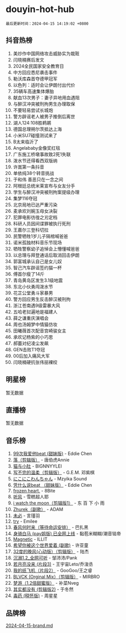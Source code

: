 # douyin-hot-hub

`最后更新时间：2024-04-15 14:19:02 +0800`

## 抖音热榜

1. 美炒作中国网络攻击威胁实为栽赃
1. 闫晓楠赛后发文
1. 2024全民国家安全教育日
1. 中方回应悉尼袭击事件
1. 勒沃库森首夺德甲冠军
1. 以色列：适时会让伊朗付出代价
1. 35辆车高速集体爆胎
1. 献血13次男子：妻子异地用血遇阻
1. 与醉汉冲突被刑拘男生办理取保
1. 不要轻易尝试长城炮
1. 警方辟谣老人被男子推倒后离世
1. 湖人124:108胜鹈鹕
1. 德国总理朔尔茨抵达上海
1. 小米SU7碰撞测试来了
1. B太来临沂了
1. Angelababy金像奖红毯
1. 广东施工桥墩事故致2死1失联
1. 泼水节还得看西双版纳
1. 许嵩第一条抖音
1. 单依纯38个转音挑战
1. 于和伟 善恶只在一念之间
1. 阿根廷总统米莱宣布与女友分手
1. 学生与醉汉冲突被刑拘案提级办理
1. 集梦116夺冠
1. 北京局地已达严重污染
1. 麦承欢刘婉玉母女决裂
1. 犯罪电影彷徨之刃定档
1. 科研人员因间谍罪被执行死刑
1. 王嘉尔三登科切拉
1. 民警牺牲1岁儿子隔棺喊爸爸
1. 诺米孤独材料音乐节现场
1. 牺牲警察幼子追悼会上懵懂喊爸爸
1. 以总理与拜登通话后取消回击伊朗
1. 郭富城承认自己是女儿奴
1. 智己汽车辟谣签约猫一杯
1. 傅首尔瘦了14斤
1. 青岛黄岛区发生3.1级地震
1. 东北小伙勇闯泼水节
1. 花芷公堂勇斗家暴男
1. 警方回应男生反击醉汉被刑拘
1. 浙江苍南遇9级雷暴大风
1. 五哈老挝遍地是福建人
1. 薛之谦重庆演唱会
1. 周也汤姆梦中情猫仿妆
1. 田曦薇首次配音宫崎骏女主
1. 承欢记杨紫的小巧思
1. 郝蕾对纪凌尘发飙
1. GEN击败T1夺冠
1. 00后加入痛风大军
1. 闫晓楠硬抗张伟丽裸绞

## 明星榜

暂无数据

## 直播榜

暂无数据

## 音乐榜

1. [99次我爱他beat (甜妹版)](https://sf5-hl-cdn-tos.douyinstatic.com/obj/tos-cn-ve-2774/ocBPCLaDWFQr2tJdQmEDjGfSYIjegYYPBQZykZ) - Eddie Chen
1. [落（剪辑版）](https://sf5-hl-cdn-tos.douyinstatic.com/obj/tos-cn-ve-2774/o0h6HvN1BBbli9LtU3i5fQIleBQMF5Cg4TZmmC) - 唐伯虎Annie
1. [猫与小肚](https://sf5-hl-cdn-tos.douyinstatic.com/obj/tos-cn-ve-2774/osZeoClMECgK8DYl6VebABgbchEtPYQjZEnRtd) - BIGNNYYLEI
1. [写不完的温柔（剪辑版）](https://sf5-hl-cdn-tos.douyinstatic.com/obj/tos-cn-ve-2774/oYBzzZQJ233GfwkemJJffAIWgeIYrjZfWhHTcG) - G.E.M. 邓紫棋
1. [にこにこわんちゃん](https://sf5-hl-cdn-tos.douyinstatic.com/obj/tos-cn-ve-2774/ooyIapOMDeFipMOAMzingeei01o1UXJZQDlbCr) - Mzyika Sound
1. [凭什么说beat （甜妹版）](https://sf27-cdn-tos.douyinstatic.com/obj/tos-cn-ve-2774/o4jT7FfmgeMO96zHaEAeIMFE8U1qkL6UDqDuCy) - Eddie Chen
1. [frozen heart.](https://sf3-cdn-tos.douyinstatic.com/obj/tos-cn-ve-2774/oIIWJfyjIACZA9zQMtnJ6hQQhFC4vhCupoRBsO) - 8Bite
1. [听风](https://sf5-hl-cdn-tos.douyinstatic.com/obj/tos-cn-ve-2774/oAPa3yDDDIZygYzQdBemCAIngcCeEARgbQDtJC) - 雪糕超人耶
1. [i watch the moon（剪辑版1）](https://sf6-cdn-tos.douyinstatic.com/obj/tos-cn-ve-2774/o0I9mSChzHZANMJIEBfkCQzzg6N5WAcVtqft9P) - 东 百 下 小 雨
1. [Zhurek（副歌）](https://sf5-hl-cdn-tos.douyinstatic.com/obj/tos-cn-ve-2774/ooQm8FBZQDlf0btEYgVpCcSCQfrdJGBEKZYBGS) - ADAM
1. [未必](https://sf5-hl-cdn-tos.douyinstatic.com/obj/tos-cn-ve-2774/ogntQMFnKQDZUgTCYuJgfLEtleYZZFxBQqhhFB) - 言瑾羽
1. [try](https://sf5-hl-cdn-tos.douyinstatic.com/obj/tos-cn-ve-2774/oMCYLreazYIFEgVb1vQdrJnJTbe8DDfiCA6gKw) - Emilee
1. [春风何时来（等待命运安排）](https://sf27-cdn-tos.douyinstatic.com/obj/tos-cn-ve-2774/oICBNbD3gelMfB4WgiD1KI2jQtXZE2FgHLwtsl) - 巴扎黑
1. [身骑白马 (pay姐版) 已全网上线](https://sf5-hl-cdn-tos.douyinstatic.com/obj/tos-cn-ve-2774/oQLO5ZgLsFkaDhdIIveF2zUCgfweY0gWaH4AQG) - 黏苞米糊糊/潮音铭帝
1. [Magnetic](https://sf5-hl-cdn-tos.douyinstatic.com/obj/tos-cn-ve-2774/oAQCYdBNZfLACGDmVFAsfAtpy32tqErgQ3XgBN) - ILLIT
1. [希望你被这个世界爱着 (副歌)](https://sf6-cdn-tos.douyinstatic.com/obj/tos-cn-ve-2774/oUHCmWQfZlE3QQBKBeD8rCFLpJzPgCpImhsxMt) - 许亚童
1. [32度的晚风(心动版）（剪辑版）](https://sf5-hl-cdn-tos.douyinstatic.com/obj/tos-cn-ve-2774/owNyabsyWdzUulxhoJfK8IBXgp0UMQAHpvGh2B) - 陆杰
1. [沉溺1.2_全网可听](https://sf5-hl-cdn-tos.douyinstatic.com/obj/tos-cn-ve-2774/ok2QoiBqsWAX9McZmWiI9gAB0EzwD4Xj6yfmtH) - 邹沛沛/Pank
1. [若月亮没来 (片段3)](https://sf6-cdn-tos.douyinstatic.com/obj/tos-cn-ve-2774/okfyEUsGW1B1ovJi5JiN9IjvAT2lMwA054GoEB) - 王宇宙Leto/乔浚丞
1. [我的纸飞机（片段2）](https://sf5-hl-cdn-tos.douyinstatic.com/obj/tos-cn-ve-2774/oM2ZrKcg2CD5AeRB2gkeXOFB1IxAGJdZPazYHf) - GooGoo/王之睿
1. [BLVCK (Orginal Mix）（剪辑版）](https://sf5-hl-cdn-tos.douyinstatic.com/obj/tos-cn-ve-2774/osnDnwSfQThtCz8BikQnbAAZHwC8YcmgvnnlYf) - MIRBRO
1. [梦游（1.2倍甜蜜版）](https://sf5-hl-cdn-tos.douyinstatic.com/obj/tos-cn-ve-2774/o4gyAUm8hwufoEABmwVIiQtHsFuGzAEEWtNMzo) - 补菜Nveg
1. [其实都没有 (剪辑版2)](https://sf3-cdn-tos.douyinstatic.com/obj/tos-cn-ve-2774/oEBNQenHZtBhxYjGgUDQk0BCHTigQafgFlbQ7k) - 于冬然
1. [毒药 (释怀版)](https://sf3-cdn-tos.douyinstatic.com/obj/tos-cn-ve-2774/oYILMEAzspdZBIzy4frJNB8ZHPHWAhiwowd4Ad) - 周星星

## 品牌榜

[2024-04-15-brand.md](2024-04-15-brand.md)
